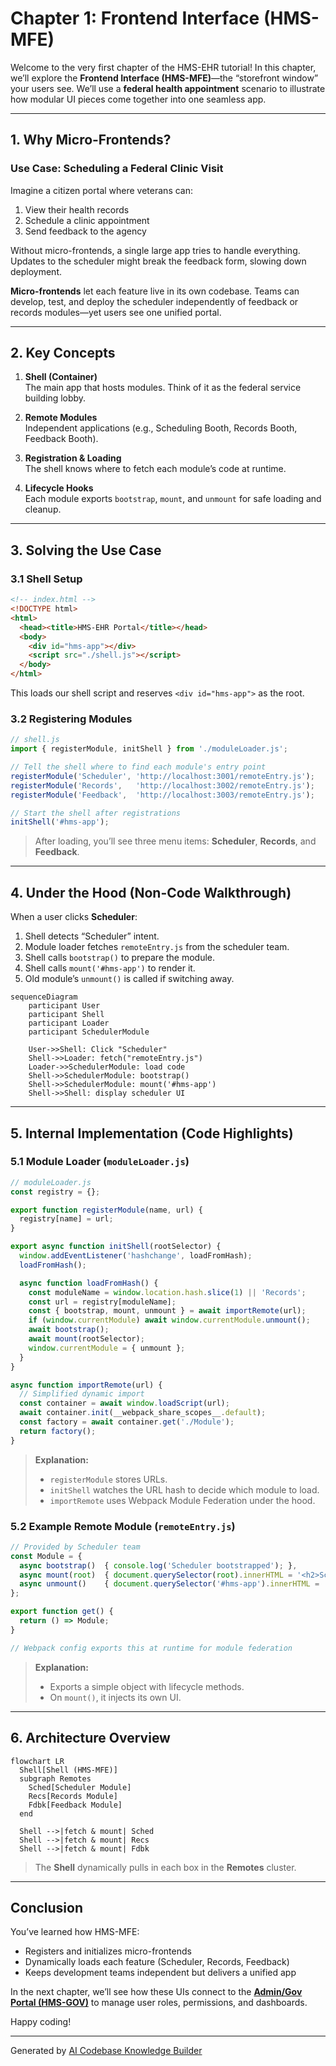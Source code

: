 # Chapter 1: Frontend Interface (HMS-MFE)

Welcome to the very first chapter of the HMS-EHR tutorial! In this chapter, we’ll explore the **Frontend Interface (HMS-MFE)**—the “storefront window” your users see. We’ll use a **federal health appointment** scenario to illustrate how modular UI pieces come together into one seamless app.

---

## 1. Why Micro-Frontends?

### Use Case: Scheduling a Federal Clinic Visit
Imagine a citizen portal where veterans can:

1. View their health records  
2. Schedule a clinic appointment  
3. Send feedback to the agency  

Without micro-frontends, a single large app tries to handle everything. Updates to the scheduler might break the feedback form, slowing down deployment.

**Micro-frontends** let each feature live in its own codebase. Teams can develop, test, and deploy the scheduler independently of feedback or records modules—yet users see one unified portal.

---

## 2. Key Concepts

1. **Shell (Container)**  
   The main app that hosts modules. Think of it as the federal service building lobby.

2. **Remote Modules**  
   Independent applications (e.g., Scheduling Booth, Records Booth, Feedback Booth).

3. **Registration & Loading**  
   The shell knows where to fetch each module’s code at runtime.

4. **Lifecycle Hooks**  
   Each module exports `bootstrap`, `mount`, and `unmount` for safe loading and cleanup.

---

## 3. Solving the Use Case

### 3.1 Shell Setup

```html
<!-- index.html -->
<!DOCTYPE html>
<html>
  <head><title>HMS-EHR Portal</title></head>
  <body>
    <div id="hms-app"></div>
    <script src="./shell.js"></script>
  </body>
</html>
```
This loads our shell script and reserves `<div id="hms-app">` as the root.

### 3.2 Registering Modules

```js
// shell.js
import { registerModule, initShell } from './moduleLoader.js';

// Tell the shell where to find each module's entry point
registerModule('Scheduler', 'http://localhost:3001/remoteEntry.js');
registerModule('Records',   'http://localhost:3002/remoteEntry.js');
registerModule('Feedback',  'http://localhost:3003/remoteEntry.js');

// Start the shell after registrations
initShell('#hms-app');
```

> After loading, you’ll see three menu items: **Scheduler**, **Records**, and **Feedback**.

---

## 4. Under the Hood (Non-Code Walkthrough)

When a user clicks **Scheduler**:

1. Shell detects “Scheduler” intent.  
2. Module loader fetches `remoteEntry.js` from the scheduler team.  
3. Shell calls `bootstrap()` to prepare the module.  
4. Shell calls `mount('#hms-app')` to render it.  
5. Old module’s `unmount()` is called if switching away.

```mermaid
sequenceDiagram
    participant User
    participant Shell
    participant Loader
    participant SchedulerModule

    User->>Shell: Click "Scheduler"
    Shell->>Loader: fetch("remoteEntry.js")
    Loader->>SchedulerModule: load code
    Shell->>SchedulerModule: bootstrap()
    Shell->>SchedulerModule: mount('#hms-app')
    Shell->>Shell: display scheduler UI
```

---

## 5. Internal Implementation (Code Highlights)

### 5.1 Module Loader (`moduleLoader.js`)

```js
// moduleLoader.js
const registry = {};

export function registerModule(name, url) {
  registry[name] = url;
}

export async function initShell(rootSelector) {
  window.addEventListener('hashchange', loadFromHash);
  loadFromHash();

  async function loadFromHash() {
    const moduleName = window.location.hash.slice(1) || 'Records';
    const url = registry[moduleName];
    const { bootstrap, mount, unmount } = await importRemote(url);
    if (window.currentModule) await window.currentModule.unmount();
    await bootstrap();
    await mount(rootSelector);
    window.currentModule = { unmount };
  }
}

async function importRemote(url) {
  // Simplified dynamic import
  const container = await window.loadScript(url);
  await container.init(__webpack_share_scopes__.default);
  const factory = await container.get('./Module');
  return factory();
}
```

> **Explanation:**  
> - `registerModule` stores URLs.  
> - `initShell` watches the URL hash to decide which module to load.  
> - `importRemote` uses Webpack Module Federation under the hood.

### 5.2 Example Remote Module (`remoteEntry.js`)

```js
// Provided by Scheduler team
const Module = {
  async bootstrap()  { console.log('Scheduler bootstrapped'); },
  async mount(root)  { document.querySelector(root).innerHTML = '<h2>Schedule It!</h2>'; },
  async unmount()    { document.querySelector('#hms-app').innerHTML = ''; }
};

export function get() {
  return () => Module;
}

// Webpack config exports this at runtime for module federation
```

> **Explanation:**  
> - Exports a simple object with lifecycle methods.  
> - On `mount()`, it injects its own UI.

---

## 6. Architecture Overview

```mermaid
flowchart LR
  Shell[Shell (HMS-MFE)]
  subgraph Remotes
    Sched[Scheduler Module]
    Recs[Records Module]
    Fdbk[Feedback Module]
  end

  Shell -->|fetch & mount| Sched
  Shell -->|fetch & mount| Recs
  Shell -->|fetch & mount| Fdbk
```

> The **Shell** dynamically pulls in each box in the **Remotes** cluster.

---

## Conclusion

You’ve learned how HMS-MFE:

- Registers and initializes micro-frontends  
- Dynamically loads each feature (Scheduler, Records, Feedback)  
- Keeps development teams independent but delivers a unified app  

In the next chapter, we’ll see how these UIs connect to the **[Admin/Gov Portal (HMS-GOV)](02_admin_gov_portal__hms_gov__.md)** to manage user roles, permissions, and dashboards.  

Happy coding!

---

Generated by [AI Codebase Knowledge Builder](https://github.com/The-Pocket/Tutorial-Codebase-Knowledge)
